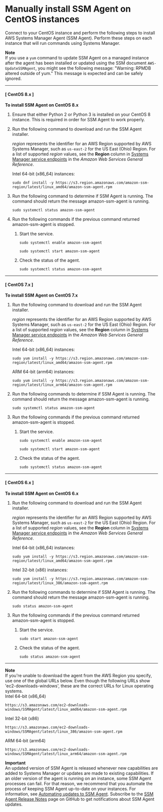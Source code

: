 # Manually install SSM Agent on CentOS instances<a name="agent-install-centos"></a>

Connect to your CentOS instance and perform the following steps to install AWS Systems Manager Agent \(SSM Agent\)\. Perform these steps on each instance that will run commands using Systems Manager\.

**Note**  
If you use a `yum` command to update SSM Agent on a managed instance after the agent has been installed or updated using the SSM document `AWS-UpdateSSMAgent`, you might see the following message: "Warning: RPMDB altered outside of yum\." This message is expected and can be safely ignored\.

------
#### [ CentOS 8\.x ]

**To install SSM Agent on CentOS 8\.x**

1. Ensure that either Python 2 or Python 3 is installed on your CentOS 8 instance\. This is required in order for SSM Agent to work properly\.

1. Run the following command to download and run the SSM Agent installer\.

   *region* represents the identifier for an AWS Region supported by AWS Systems Manager, such as `us-east-2` for the US East \(Ohio\) Region\. For a list of supported *region* values, see the **Region** column in [Systems Manager service endpoints](https://docs.aws.amazon.com/general/latest/gr/ssm.html#ssm_region) in the *Amazon Web Services General Reference*\.

   Intel 64\-bit \(x86\_64\) instances:

   ```
   sudo dnf install -y https://s3.region.amazonaws.com/amazon-ssm-region/latest/linux_amd64/amazon-ssm-agent.rpm
   ```

1. Run the following command to determine if SSM Agent is running\. The command should return the message amazon\-ssm\-agent is running\.

   ```
   sudo systemctl status amazon-ssm-agent
   ```

1. Run the following commands if the previous command returned amazon\-ssm\-agent is stopped\.

   1. Start the service\.

      ```
      sudo systemctl enable amazon-ssm-agent
      ```

      ```
      sudo systemctl start amazon-ssm-agent
      ```

   1. Check the status of the agent\.

      ```
      sudo systemctl status amazon-ssm-agent
      ```

------
#### [ CentOS 7\.x ]

**To install SSM Agent on CentOS 7\.x**

1. Run the following command to download and run the SSM Agent installer\.

   *region* represents the identifier for an AWS Region supported by AWS Systems Manager, such as `us-east-2` for the US East \(Ohio\) Region\. For a list of supported *region* values, see the **Region** column in [Systems Manager service endpoints](https://docs.aws.amazon.com/general/latest/gr/ssm.html#ssm_region) in the *Amazon Web Services General Reference*\.

   Intel 64\-bit \(x86\_64\) instances:

   ```
   sudo yum install -y https://s3.region.amazonaws.com/amazon-ssm-region/latest/linux_amd64/amazon-ssm-agent.rpm
   ```

   ARM 64\-bit \(arm64\) instances:

   ```
   sudo yum install -y https://s3.region.amazonaws.com/amazon-ssm-region/latest/linux_arm64/amazon-ssm-agent.rpm
   ```

1. Run the following commands to determine if SSM Agent is running\. The command should return the message amazon\-ssm\-agent is running\.

   ```
   sudo systemctl status amazon-ssm-agent
   ```

1. Run the following commands if the previous command returned amazon\-ssm\-agent is stopped\.

   1. Start the service\.

      ```
      sudo systemctl enable amazon-ssm-agent
      ```

      ```
      sudo systemctl start amazon-ssm-agent
      ```

   1. Check the status of the agent\.

      ```
      sudo systemctl status amazon-ssm-agent
      ```

------
#### [ CentOS 6\.x ]

**To install SSM Agent on CentOS 6\.x**

1. Run the following command to download and run the SSM Agent installer\.

   *region* represents the identifier for an AWS Region supported by AWS Systems Manager, such as `us-east-2` for the US East \(Ohio\) Region\. For a list of supported *region* values, see the **Region** column in [Systems Manager service endpoints](https://docs.aws.amazon.com/general/latest/gr/ssm.html#ssm_region) in the *Amazon Web Services General Reference*\.

   Intel 64\-bit \(x86\_64\) instances:

   ```
   sudo yum install -y https://s3.region.amazonaws.com/amazon-ssm-region/latest/linux_amd64/amazon-ssm-agent.rpm
   ```

   Intel 32\-bit \(x86\) instances:

   ```
   sudo yum install -y https://s3.region.amazonaws.com/amazon-ssm-region/latest/linux_386/amazon-ssm-agent.rpm
   ```

1. Run the following commands to determine if SSM Agent is running\. The command should return the message amazon\-ssm\-agent is running\.

   ```
   sudo status amazon-ssm-agent
   ```

1. Run the following commands if the previous command returned amazon\-ssm\-agent is stopped\.

   1. Start the service\.

      ```
      sudo start amazon-ssm-agent
      ```

   1. Check the status of the agent\.

      ```
      sudo status amazon-ssm-agent
      ```

------

**Note**  
If you're unable to download the agent from the AWS Region you specify, use one of the global URLs below\. Even though the following URLs show 'ec2\-downloads\-windows', these are the correct URLs for Linux operating systems\.  
Intel 64\-bit \(x86\_64\)  

  ```
  https://s3.amazonaws.com/ec2-downloads-windows/SSMAgent/latest/linux_amd64/amazon-ssm-agent.rpm
  ```
Intel 32\-bit \(x86\)  

  ```
  https://s3.amazonaws.com/ec2-downloads-windows/SSMAgent/latest/linux_386/amazon-ssm-agent.rpm
  ```
ARM 64\-bit \(arm64\)  

  ```
  https://s3.amazonaws.com/ec2-downloads-windows/SSMAgent/latest/linux_arm64/amazon-ssm-agent.rpm
  ```

**Important**  
An updated version of SSM Agent is released whenever new capabilities are added to Systems Manager or updates are made to existing capabilities\. If an older version of the agent is running on an instance, some SSM Agent processes can fail\. For that reason, we recommend that you automate the process of keeping SSM Agent up\-to\-date on your instances\. For information, see [Automating updates to SSM Agent](ssm-agent-automatic-updates.md)\. Subscribe to the [SSM Agent Release Notes](https://github.com/aws/amazon-ssm-agent/blob/mainline/RELEASENOTES.md) page on GitHub to get notifications about SSM Agent updates\.